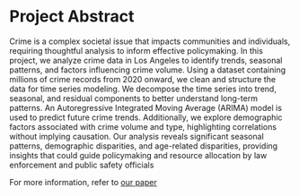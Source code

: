 # Project Abstract
Crime is a complex societal issue that impacts communities and individuals, requiring thoughtful analysis to inform effective policymaking. In this project, we analyze crime data in Los Angeles to
identify trends, seasonal patterns, and factors influencing crime volume. Using a dataset containing millions of crime records from 2020 onward, we clean and structure the data for time series modeling. We decompose the time series into trend, seasonal, and residual components to better understand long-term patterns. An Autoregressive Integrated Moving Average (ARIMA) model is used to predict future crime trends. Additionally, we explore demographic factors associated with crime volume and type, highlighting correlations without implying causation. Our analysis reveals significant seasonal patterns, demographic disparities, and age-related disparities, providing insights that could guide policymaking and resource allocation by law enforcement and public safety officials

For more information, refer to [our paper](CrimeSeriesPaper.pdf)

